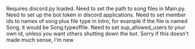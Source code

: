 Requires discord.py loaded.
Need to set the path to song files in Main.py.
Need to set up the bot token in discord applications.
Need to set member ids to names of song plus file type in intro, for example if the file is named Song, it would be Song.typeoffile. 
Need to set sup_allowed_users to your own id, unless you want others shutting down the bot.
Sorry if this doesn't made much sense, I'm new
